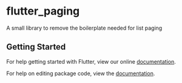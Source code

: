 # flutter_paging

A small library to remove the boilerplate needed for list paging

## Getting Started

For help getting started with Flutter, view our online [documentation](https://flutter.io/).

For help on editing package code, view the [documentation](https://flutter.io/developing-packages/).
